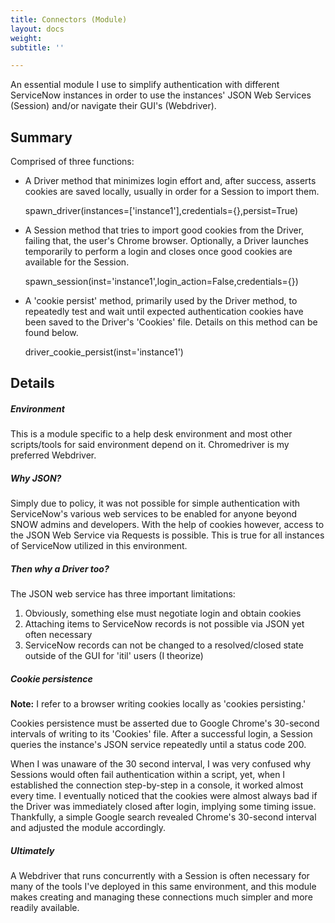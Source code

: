 ```yaml
---
title: Connectors (Module)
layout: docs
weight: 
subtitle: ''

---
```

An essential module I use to simplify authentication with different ServiceNow instances in order to use the instances' JSON Web Services (Session) and/or navigate their GUI's (Webdriver).

## Summary

Comprised of three functions:

* A Driver method that minimizes login effort and, after success, asserts cookies are saved locally, usually in order for a Session to import them.

    spawn_driver(instances=['instance1'],credentials={},persist=True)

* A Session method that tries to import good cookies from the Driver, failing that, the user's Chrome browser. Optionally, a Driver launches temporarily to perform a login and closes once good cookies are available for the Session.

    spawn_session(inst='instance1',login_action=False,credentials={})

* A 'cookie persist' method, primarily used by the Driver method, to repeatedly test and wait until expected authentication cookies have been saved to the Driver's 'Cookies' file. Details on this method can be found below.

    driver_cookie_persist(inst='instance1')

## Details

##### **_Environment_**

This is a module specific to a help desk environment and most other scripts/tools for said environment depend on it. Chromedriver is my preferred Webdriver.

##### **_Why JSON?_**

Simply due to policy, it was not possible for simple authentication with ServiceNow's various web services to be enabled for anyone beyond SNOW admins and developers. With the help of cookies however, access to the JSON Web Service via Requests is possible. This is true for all instances of ServiceNow utilized in this environment.

##### **_Then why a Driver too?_**

The JSON web service has three important limitations:

1. Obviously, something else must negotiate login and obtain cookies
2. Attaching items to ServiceNow records is not possible via JSON yet often necessary
3. ServiceNow records can not be changed to a resolved/closed state outside of the GUI for 'itil' users (I theorize)

##### **_Cookie persistence_**

**Note:** I refer to a browser writing cookies locally as 'cookies persisting.'

Cookies persistence must be asserted due to Google Chrome's 30-second intervals of writing to its 'Cookies' file. After a successful login, a Session queries the instance's JSON service repeatedly until a status code 200.

When I was unaware of the 30 second interval, I was very confused why Sessions would often fail authentication within a script, yet, when I established the connection step-by-step in a console, it worked almost every time. I eventually noticed that the cookies were almost always bad if the Driver was immediately closed after login, implying some timing issue. Thankfully, a simple Google search revealed Chrome's 30-second interval and adjusted the module accordingly.

##### **_Ultimately_**

A Webdriver that runs concurrently with a Session is often necessary for many of the tools I've deployed in this same environment, and this module makes creating and managing these connections much simpler and more readily available.